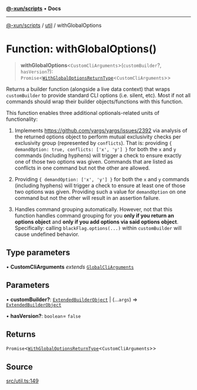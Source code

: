 [**@-xun/scripts**](../../README.md) • **Docs**

***

[@-xun/scripts](../../README.md) / [util](../README.md) / withGlobalOptions

# Function: withGlobalOptions()

> **withGlobalOptions**\<`CustomCliArguments`\>(`customBuilder`?, `hasVersion`?): `Promise`\<[`WithGlobalOptionsReturnType`](../type-aliases/WithGlobalOptionsReturnType.md)\<`CustomCliArguments`\>\>

Returns a builder function (alongside a live data context) that wraps
`customBuilder` to provide standard CLI options (i.e. silent, etc). Most if
not all commands should wrap their builder objects/functions with this
function.

This function enables three additional optionals-related units of
functionality:

1. Implements https://github.com/yargs/yargs/issues/2392 via analysis of the
   returned options object to perform mutual exclusivity checks per
   exclusivity group (represented by `conflicts`). That is: providing `{
   demandOption: true, conflicts: ['x', 'y'] }` for both the `x` and `y`
   commands (including hyphens) will trigger a check to ensure exactly one of
   those two options was given. Commands that are listed as conflicts in one
   command but not the other are allowed.

2. Providing `{ demandOption: ['x', 'y'] }` for both the `x` and `y` commands
   (including hyphens) will trigger a check to ensure at least one of those
   two options was given. Providing such a value for `demandOption` on one
   command but not the other will result in an assertion failure.

3. Handles command grouping automatically. However, not that this function
   handles command grouping for you **only if you return an options object**
   and **only if you add options via said options object**. Specifically:
   calling `blackFlag.options(...)` within `customBuilder` will cause
   undefined behavior.

## Type parameters

• **CustomCliArguments** *extends* [`GlobalCliArguments`](../type-aliases/GlobalCliArguments.md)

## Parameters

• **customBuilder?**: [`ExtendedBuilderObject`](../type-aliases/ExtendedBuilderObject.md) \| (...`args`) => [`ExtendedBuilderObject`](../type-aliases/ExtendedBuilderObject.md)

• **hasVersion?**: `boolean`= `false`

## Returns

`Promise`\<[`WithGlobalOptionsReturnType`](../type-aliases/WithGlobalOptionsReturnType.md)\<`CustomCliArguments`\>\>

## Source

[src/util.ts:149](https://github.com/Xunnamius/xscripts/blob/380c055b2920c8b96b65dc89b97b6497f996c452/src/util.ts#L149)
